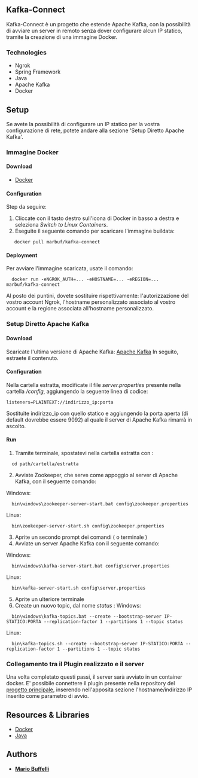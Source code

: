 ## Kafka-Connect

Kafka-Connect è un progetto che estende Apache Kafka, con la possibilità di avviare un server in remoto senza dover configurare alcun IP statico, tramite la creazione di una immagine Docker.

### Technologies
* Ngrok
* Spring Framework
* Java 
* Apache Kafka
* Docker

## Setup

Se avete la possibilità di configurare un IP statico per la vostra configurazione di rete, potete andare alla sezione 'Setup Diretto Apache Kafka'.

### Immagine Docker

#### Download

* [Docker](https://www.docker.com/products/docker-desktop)

#### Configuration

Step da seguire:
1. Cliccate con il tasto destro sull'icona di Docker in basso a destra e seleziona _Switch to Linux Containers_.
2. Eseguite il seguente comando per scaricare l'immagine buildata:
```
   docker pull marbuf/kafka-connect
```

#### Deployment

Per avviare l'immagine scaricata, usate il comando:
```
  docker run -eNGROK_AUTH=... -eHOSTNAME=... -eREGION=... marbuf/kafka-connect
```
Al posto dei puntini, dovete sostituire rispettivamente: l'autorizzazione del vostro account Ngrok, l'hostname personalizzato associato al vostro account e la regione associata all'hostname personalizzato.

### Setup Diretto Apache Kafka

#### Download

Scaricate l'ultima versione di Apache Kafka:
[Apache Kafka](https://kafka.apache.org/downloads)
In seguito, estraete il contenuto.

#### Configuration

Nella cartella estratta, modificate il file _server.properties_ presente nella cartella _/config_, aggiungendo la seguente linea di codice:
```
listeners=PLAINTEXT://indirizzo_ip:porta
```
Sostituite indirizzo_ip con quello statico e aggiungendo la porta aperta (di default dovrebbe essere 9092) al quale il server di Apache Kafka rimarrà in ascolto.

#### Run

1. Tramite terminale, spostatevi nella cartella estratta con :
```
  cd path/cartella/estratta
```
2. Avviate Zookeeper, che serve come appoggio al server di Apache Kafka, con il seguente comando:

  Windows:
```
  bin\windows\zookeeper-server-start.bat config\zookeeper.properties
```
  Linux:
```
  bin\zookeeper-server-start.sh config\zookeeper.properties
```
3. Aprite un secondo prompt dei comandi ( o terminale )
4. Avviate un server Apache Kafka con il seguente comando:

  Windows:
```
  bin\windows\kafka-server-start.bat config\server.properties
```
  Linux:
```
  bin\kafka-server-start.sh config\server.properties
```
5. Aprite un ulteriore terminale
10. Create un nuovo topic, dal nome _status_ :
  Windows:
```
  bin\windows\kafka-topics.bat --create --bootstrap-server IP-STATICO:PORTA --replication-factor 1 --partitions 1 --topic status
```
  Linux:
```
  bin\kafka-topics.sh --create --bootstrap-server IP-STATICO:PORTA --replication-factor 1 --partitions 1 --topic status
```

### Collegamento tra il Plugin realizzato e il server

Una volta completato questi passi, il server sarà avviato in un container docker. E' possibile connettere il plugin presente nella repository del [progetto principale](https://github.com/collab-uniba/Group-Awareness-Plugin-for-Unity), inserendo nell'apposita sezione l'hostname/indirizzo IP inserito come parametro di avvio.

## Resources & Libraries

* [Docker](https://www.docker.com/products/docker-desktop)
* [Java](https://www.java.com/it/download/)

## Authors

* **[Mario Buffelli](www.github.com/MarioBuf)**
